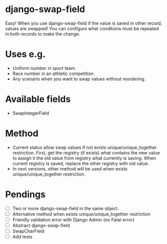 # django-swap-field
Easy! When you use django-swap-field if the value is saved in other record, values are swapped! You can configure what 
conditions must be repeated in both records to make the change.

Uses e.g.
========
* Uniform number in sport team.
* Race number in an athletic competition.
* Any scenario when you want to swap values without reordering.

Available fields
================
* SwapIntegerField

Method
======
* Current status allow swap values if not exists unique/unique_together restriction. First, get the registry (if exists)
what contains the new value to assign it the old value from registry what currently is saving. When current registry is
saved, replace the other registry with old value.
* In next versions, other method will be used when exists unique/unique_together restriction.

Pendings
========
- [ ] Two or more django-swap-field in the same object.
- [ ] Alternative method when exists unique/unique_together restriction
- [ ] Friendly validation error with Django Admin (no Fatal error)
- [ ] Abstract django-swap-field
- [ ] SwapCharField
- [ ] Add tests